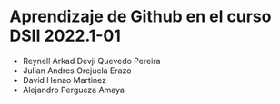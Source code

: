# Aprendizaje de Github en el curso DSII 2022.1-01
- Reynell Arkad Devji Quevedo Pereira
- Julian Andres Orejuela Erazo
- David Henao Martinez
- Alejandro Pergueza Amaya
